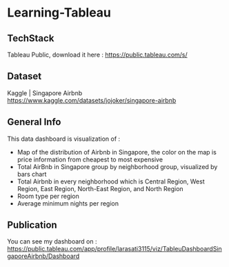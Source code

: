 # Learning-Tableau
## TechStack
Tableau Public, download it here :
https://public.tableau.com/s/

## Dataset
Kaggle | Singapore Airbnb
https://www.kaggle.com/datasets/jojoker/singapore-airbnb

## General Info 
This data dashboard is visualization of :
- Map of the distribution of Airbnb in Singapore, the color on the map is price information from cheapest to most expensive
- Total AirBnb in Singapore group by neighborhood group, visualized by bars chart
- Total Airbnb in every neighborhood which is Central Region, West Region, East Region, North-East Region, and North Region
- Room type per region
- Average minimum nights per region

## Publication
You can see my dashboard on :
https://public.tableau.com/app/profile/larasati3115/viz/TableuDashboardSingaporeAirbnb/Dashboard
